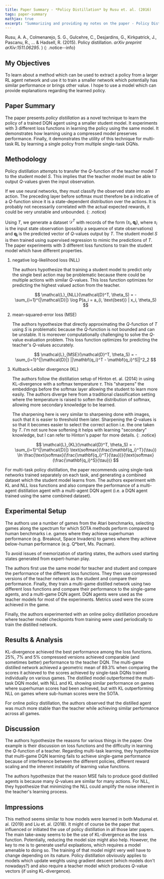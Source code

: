 ```yaml
---
title: Paper Summary - *Policy Distillation* by Rusu et. al. (2016)
tags: paper-summary
mathjax: true
excerpt: "Summarizing and providing my notes on the paper - Policy Distillation by Rusu et. al. (2016)"
---
```


Rusu, A. A., Colmenarejo, S. G., Gulcehre, C., Desjardins, G., Kirkpatrick, J., Pascanu, R., ... & Hadsell, R. (2015).
Policy distillation. *arXiv preprint arXiv:1511.06295*. [<i class="far fa-file-pdf"></i>](https://arxiv.org/pdf/1511.06295))
{: .notice--info}

## My Objectives

To learn about a method which can be used to extract a policy from a larger RL agent network and use
it to train a smaller network which potentially has similar performance or brings other value. I hope
to use a model which can provide explanations regarding the learned policy.

## Paper Summary

The paper presents *policy distillation* as a novel technique to learn the policy of a trained DQN
agent using a smaller student model. It experiments with 3 different loss functions in learning the
policy using the same model. It demonstrates how learning using a compressed model preserves performance.
Finally, it demonstrates the utility of this technique for multi-task RL by learning a single policy
from multiple single-task DQNs.

## Methodology

Policy distillation attempts to transfer the $Q$-function of the teacher model $T$ to the student
model $S$. This implies that the teacher model must be able to output $Q$-values given the input
observation.

If we use neural networks, they must classify the observed state into an action. The preceding layer
before softmax must therefore be a indicative of a $Q$-function since it is a state-dependent
distribution over the actions. It is probably not necessarily correlated with the actual expected
rewards, it could be very unstable and unbounded.
{: .notice}

Using $T$, we generate a dataset $\mathcal{D}^T$ with records of the form $(s_i, \mathbf{q_i})$, where $s_i$ is the
input state observation (possibly a sequence of state observations) and $\mathbf{q_i}$ is the predicted
vector of $Q$-values output by $T$. The student model $S$ is then trained using supervised regression
to mimic the predictions of $T$. The paper experiments with 3 different loss functions to train the
student model which have different properties.

1. negative log-likelihood loss (NLL)

    The authors hypothesize that training a student model to predict only the single best action
    may be problematic because there could be multiple actions with similar $Q$-values. This loss
    function optimizes for predicting the highest valued action from the teacher.

    $$
        \mathcal{L}_{NLL}(\mathcal{D}^T, \theta_S) = -\sum_{i=1}^{|\mathcal{D}|} \log P(a_i = a_{i, \text{best}} | x_i, \theta_S)
    $$

2. mean-squared-error loss (MSE)

    The authors hypothesize that directly approximating the $Q$-function of $T$ using $S$ is problematic
    because the $Q$-function is not bounded and can be unstable. It is moreover computationally
    challenging to solve the $Q$-value evaluation problem. This loss function optimizes for predicting
    the teacher's $Q$-values accurately.

    $$
        \mathcal{L}_{MSE}(\mathcal{D}^T, \theta_S) = -\sum_{i=1}^{|\mathcal{D}|} ||\mathbf{q_i}^T - \mathbf{q_i}^S||^2_2
    $$

3. Kullback-Leibler divergence (KL)

    The authors follow the distillation setup of Hinton et. al. (2014) in using KL-divergence with
    a softmax temperature $\tau$. This "sharpens" the embeddings before the softmax layer allowing
    the student to learn more easily. The authors diverge here from a traditional classification
    setting where the temperature is raised to soften the distribution of softmax, allowing more
    secondary knowledge to be learned.

    The sharpening here is very similar to sharpening done with images, such that it is easier to
    threshold them later. Sharpening the $Q$-values is so that it becomes easier to select the correct
    action i.e. the one taken by $T$. I'm not sure how softening it helps with learning "secondary"
    knowledge, but I can refer to Hinton's paper for more details.
    {: .notice}

    $$
        \mathcal{L}_{KL}(\mathcal{D}^T, \theta_S) = -\sum_{i=1}^{|\mathcal{D}|} \text{softmax}(\frac{\mathbf{q_i}^T}{\tau}) \ln \frac{\text{softmax}(\frac{\mathbf{q_i}^T}{\tau})}{\text{softmax}(\frac{\mathbf{q_i}^S}{\tau})}
    $$

For multi-task policy distillation, the paper recommends using single-task networks trained separately
on each task, and generating a combined dataset which the student model learns from. The authors
experiment with KL and NLL loss functions and also compare the performance of a multi-agent distillation
agent with a multi-agent DQN agent (i.e. a DQN agent trained using the same combined dataset).

## Experimental Setup

The authors use a number of games from the Atari benchmarks, selecting games along the spectrum for
which SOTA methods perform compared to human benchmarks i.e. games where they achieve superhuman
performance (e.g. Breakout, Space Invaders) to games where they achieve below-human performance
(e.g. Q*bert, Ms. Pacman).

To avoid issues of memorization of starting states, the authors used starting states generated from
expert-human play.

The authors first use the same model for teacher and student and compare the performance of the
different loss functions. They then use compressed versions of the teacher network as the student
and compare their performance. Finally, they train a multi-game distilled network using two different
loss functions and compare their performance to the single-game agents, and a multi-game DQN agent.
DQN agents were used as the teacher models for most of the experiments. Metrics used were the score
achieved in the game.

Finally, the authors experimented with an online policy distillation procedure where teacher model
checkpoints from training were used periodically to train the distilled network.

## Results & Analysis

KL-divergence achieved the best performance among the loss functions. 25%, 7% and 5% compressed versions
achieved comparable (and sometimes better) performance to the teacher DQN. The multi-game distilled
network achieved a geometric mean of 89.3% when comparing the scores it achieved to the scores
achieved by single-task DQNs trained individually on various games. The distilled model outperformed
the multi-task DQN model, with NLL and KL showing similar performance on games where superhuman scores
had been achieved, but with KL outperforming NLL on games where sub-human scores were the SOTA.

For online policy distillation, the authors observed that the distilled agent was much more stable
than the teacher while achieving similar performance across all games.

## Discussion

The authors hypothesize the reasons for various things in the paper. One example is their discussion
on loss functions and the difficulty in learning the $Q$-function of a teacher. Regarding multi-task
learning, they hypothesize that multi-game DQN learning fails to achieve single-game performance
because of interference between the different policies, different reward scaling and the inherent
instability of learning value functions.

The authors hypothesize that the reason MSE fails to produce good distilled agents is because many
$Q$-values are similar for many actions. For NLL, they hypothesize that minimizing the NLL could
amplify the noise inherent in the teacher's learning process.

## Impressions

This method seems similar to how models were learned in both Madumal et. al. (2019) and Liu et. al.
(2018). It might of course be the paper that influenced or initiated the use of policy distillation
in all those later papers. The main take-away seems to be the use of KL-divergence as the loss function.
Potentially, reducing the model size might also help. However, the key to me is to generate useful
explaations, which requires a model amenable to doing so. The training of that model might very well
have to change depending on its nature. Policy distillation obviously applies to models which update
weights using gradient descent (which models don't nowadays?) and also require a teacher model which
produces $Q$-value vectors (if using KL-divergence).